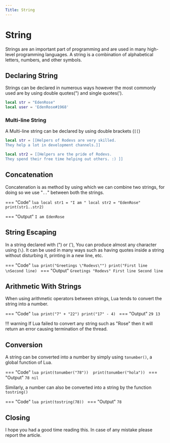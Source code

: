 ```yaml
---
Title: String
---
```

# String
Strings are an important part of programming and are used in many high-level programming languages. A string is a combination of alphabetical letters, numbers, and other symbols.

## Declaring String
Strings can be declared in numerous ways however the most commonly used are by using double quotes(") and single quotes(').

```lua
local str = "EdenRose"
local user = 'EdenRose#1968'
```
### Multi-line String
A Multi-line string can be declared by using double brackets (`[[`)

```lua
local str = [[Helpers of Rodevs are very skilled.
They help a lot in development channels.]]

local str2 = [[Helpers are the pride of Rodevs.
They spend their free time helping out others. :) ]]
```

## Concatenation
Concatenation is as method by using which we can combine two strings, for doing so we use "`..`" between both the strings.

=== "Code"
    ```lua
    local str1 = "I am "
    local str2 = "EdenRose"
    print(str1..str2)
    ```

=== "Output"
    ```
    I am EdenRose
    ```

## String Escaping
In a string declared with (") or ('), You can produce almost any character using (`\`). It can be used in many ways such as having quotes inside a string without disturbing it, printing in a new line, etc.

=== "Code"
    ```lua
    print("Greetings \"Rodevs\"")
    print("First line \nSecond line)
    ```
=== "Output"
    ```
    Greetings "Rodevs"
    First line
    Second line
    ```


## Arithmetic With Strings
When using arithmetic operators between strings, Lua tends to convert the string into a number.

=== "Code"
    ```lua
    print("7" + "22")
    print("17" - 4)
    ```
=== "Output"
    ```
    29
    13
    ```

!!! warning
    If Lua failed to convert any string such as "Rose" then it will return an error causing termination of the thread.

## Conversion
A string can be converted into a number by simply using `tonumber()`, a global function of Lua.

=== "Code"
    ```lua
    print(tonumber("78")) 
    print(tonumber("hola"))
    ```
=== "Output"
    ```
    78
    nil
    ```

Similarly, a number can also be converted into a string by the function `tostring()`

=== "Code"
    ```lua
    print(tostring(78))
    ```
=== "Output"
    ```
    78
    ```

## Closing
I hope you had a good time reading this. In case of any mistake please report the article. 